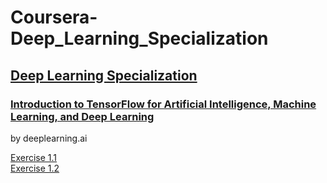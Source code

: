 # Coursera-Deep_Learning_Specialization

## [Deep Learning Specialization](https://www.coursera.org/specializations/deep-learning)

### [Introduction to TensorFlow for Artificial Intelligence, Machine Learning, and Deep Learning](https://www.coursera.org/learn/introduction-tensorflow/)  
by deeplearning.ai 

[Exercise 1.1](https://github.com/Nov05/Coursera-Deep_Learning_Specialization/blob/master/Colab1_for_deeplearn.ipynb)  
[Exercise 1.2](https://github.com/Nov05/Coursera-Deep_Learning_Specialization/blob/master/Exercise_1_House_Prices_Question.ipynb)  
